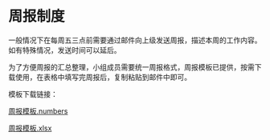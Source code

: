 # 周报制度

一般情况下在每周五三点前需要通过邮件向上级发送周报，描述本周的工作内容。如有特殊情况，发送时间可以延后。

为了方便周报的汇总整理，小组成员需要统一周报格式，周报模板已提供，按需下载使用，在表格中填写完周报后，复制粘贴到邮件中即可。

模板下载链接：

[周报模板.numbers](https://f2.xiyunerp.com/%E5%91%A8%E6%8A%A5%E6%A8%A1%E6%9D%BF.numbers)

[周报模板.xlsx](https://f2.xiyunerp.com/%E5%91%A8%E6%8A%A5%E6%A8%A1%E6%9D%BF.xlsx)
